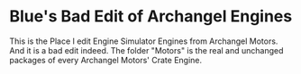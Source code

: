# Blue's Bad Edit of Archangel Engines
This is the Place I edit Engine Simulator Engines from Archangel Motors. And it is a bad edit indeed.
The folder "Motors" is the real and unchanged packages of every Archangel Motors' Crate Engine.
